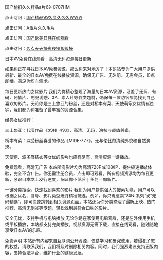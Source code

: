 国产偷抇久久精品a片69-0707HM

点击访问：<a href="https://vassv.pages.dev/">国产精品99久久久久久WWW</a>

点击访问：<a href="https://cfad.pages.dev/">A爰片久久毛片</a>

点击访问：<a href="https://gda-c7m.pages.dev/">国产欧美日韩在线观看</a>

点击访问：<a href="https://rtj-3zo.pages.dev/">久久天天操夜夜操狠狠操</a>

日本AV免费在线观看｜高清无码资源每日更新

如果你正在寻找日本AV免费资源，那么你来对地方了！本网站专为广大用户提供最新、最全的日本AV免费在线播放资源，确保无广告、无注册、无需会员，即点即播，满足你所有需求。

每日更新热门女优影片
我们为你精心整理了海量的日本AV资源，涵盖了无码、有码、剧情片、制服诱惑、3P、素人片等各类题材，确保每一位访客都能找到自己喜欢的影片。无论你是三上悠亚的粉丝，还是对桥本有菜、天使萌等女优情有独钟，我们都为你准备了最丰富的资源合集。

经典女优推荐：

三上悠亚：代表作品《SSNI-496》，高清、无码，演技与颜值兼备。

桥本有菜：深受粉丝喜爱的作品《MIDE-777》，无与伦比的清纯外貌和自然演技。

天使萌、波多野结衣等女优的影片也应有尽有，高清资源一键播放。

免费观看，高清无广告
本站所有影片均为高清720P或1080P，提供极速播放体验，完全不含广告。你无需注册会员，点击即可观看。所有视频资源均为每日更新，紧跟日本本土发行速度，保证你不落后于任何一部新作。

一键分类搜索，快速找到喜欢的影片
我们为用户提供强大的搜索功能，用户可以根据女优名、番号、影片类型进行精准筛选。例如，你只需搜索“SSNI系列”或“无码精选”，即可快速跳转到相关资源页面。本站还为你分类整理了最新上映、热门推荐、高清无删减等专题，轻松找到最符合口味的影片。

安全无忧，支持手机与电脑播放
无论你是在家使用电脑观看，还是在外使用手机或平板播放，本站都支持完美播放。视频资源无需下载，直接在线观看，随时随地享受日本AV的乐趣。

免责声明
本站所有内容来自互联网公开资源，仅供学习和研究使用。若侵犯了您的权益，请联系我们，我们将及时删除相关内容。同时，我们强烈建议支持正版内容，支持合法平台，维护行业的健康发展。



<span style="display:none;">[Canonical link](https://github.com/dcx1224/1608 ）</span>
